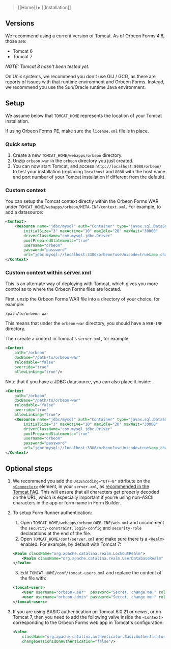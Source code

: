 > [[Home]] ▸ [[Installation]]

## Versions

We recommend using a current version of Tomcat. As of Orbeon Forms 4.6, those are:

- Tomcat 6
- Tomcat 7

*NOTE: Tomcat 8 hasn't been tested yet.*

On Unix systems, we recommend you don't use GIJ / GCG, as there are reports of issues with that runtime environment and Orbeon Forms. Instead, we recommend you use the Sun/Oracle runtime Java environment.

## Setup

We assume below that `TOMCAT_HOME` represents the location of your Tomcat installation.

If using Orbeon Forms PE, make sure the `license.xml` file is in place.

### Quick setup

1. Create a new `TOMCAT_HOME/webapps/orbeon` directory.
2. Unzip `orbeon.war` in the `orbeon` directory you just created.
3. You can now start Tomcat, and access `http://localhost:8080/orbeon/` to test your installation (replacing `localhost` and `8080` with the host name and port number of your Tomcat installation if different from the default).


### Custom context

You can setup the Tomcat context directly within the Orbeon Forms WAR under `TOMCAT_HOME/webapps/orbeon/META-INF/context.xml`. For example, to add a datasource:

```xml
<Context>
    <Resource name="jdbc/mysql" auth="Container" type="javax.sql.DataSource"
        initialSize="3" maxActive="10" maxIdle="20" maxWait="30000"
        driverClassName="com.mysql.jdbc.Driver"
        poolPreparedStatements="true"
        username="orbeon"
        password="password"
        url="jdbc:mysql://localhost:3306/orbeon?useUnicode=true&amp;characterEncoding=UTF8"/>
</Context>
```

### Custom context within server.xml

This is an alternate way of deploying with Tomcat, which gives you more control as to where the Orbeon Forms files are located.

First, unzip the Orbeon Forms WAR file into a directory of your choice, for example:

    /path/to/orbeon-war

This means that under the `orbeon-war` directory, you should have a `WEB-INF` directory.

Then create a context in Tomcat's `server.xml`, for example:

```xml
<Context
    path="/orbeon"
    docBase="/path/to/orbeon-war"
    reloadable="false"
    override="true"
    allowLinking="true"/>
```

Note that if you have a JDBC datasource, you can also place it inside:

```xml
<Context
    path="/orbeon"
    docBase="/path/to/orbeon-war"
    reloadable="false"
    override="true"
    allowLinking="true">
    <Resource name="jdbc/mysql" auth="Container" type="javax.sql.DataSource"
        initialSize="3" maxActive="10" maxIdle="20" maxWait="30000"
        driverClassName="com.mysql.jdbc.Driver"
        poolPreparedStatements="true"
        username="orbeon"
        password="password"
        url="jdbc:mysql://localhost:3306/orbeon?useUnicode=true&amp;characterEncoding=UTF8"/>
</Context>
```

## Optional steps

1. We recommend you add the `URIEncoding="UTF-8"` attribute on the [`<Connector>`][2] element, in your `server.xml`, as [recommended in the Tomcat FAQ][3]. This will ensure that all characters get properly decoded on the URL, which is especially important if you're using non-ASCII characters in the app or form name in Form Builder.
2. To setup Form Runner authentication:
    1. Open `TOMCAT_HOME/webapps/orbeon/WEB-INF/web.xml` and uncomment the `security-constraint`, `login-config` and `security-role` declarations at the end of the file.
    2. Open `TOMCAT_HOME/conf/server.xml` and make sure there is a `<Realm>` enabled. For example, by default with Tomcat 7:

    ```xml
    <Realm className="org.apache.catalina.realm.LockOutRealm">
        <Realm className="org.apache.catalina.realm.UserDatabaseRealm" resourceName="UserDatabase"/>
    </Realm>
    ```
    3. Edit `TOMCAT_HOME/conf/tomcat-users.xml` and replace the content of the file with:

    ```xml
    <tomcat-users>
        <user username="orbeon-user"  password="Secret, change me!" roles="orbeon-user"/>
        <user username="orbeon-admin" password="Secret, change me!" roles="orbeon-user,orbeon-admin"/>
    </tomcat-users>
    ```
3. If you are using BASIC authentication on Tomcat 6.0.21 or newer, or on Tomcat 7, then you need to add the following valve inside the `<Context>` corresponding to the Orbeon Forms web app in Tomcat's configuration:

    ```xml
    <Valve
        className="org.apache.catalina.authenticator.BasicAuthenticator"
        changeSessionIdOnAuthentication="false"/>
    ```

[2]: http://tomcat.apache.org/tomcat-7.0-doc/config/http.html
[3]: http://wiki.apache.org/tomcat/FAQ/CharacterEncoding#Q8